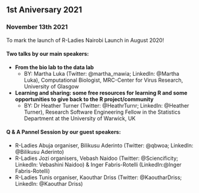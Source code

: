 ## 1st Aniversary 2021

### November 13th 2021

To mark the launch of R-Ladies Nairobi Launch in August 2020!

#### Two talks by our main speakers:

- **From the bio lab to the data lab**
  - BY: Martha Luka (Twitter: @martha_mawia; LinkedIn: @Martha Luka), Computational Biologist, MRC-Center for Virus Research, University of Glasgow
- **Learning and sharing: some free resources for learning R and some opportunities to give back to the R project/community** 
  - BY: Dr Heather Turner (Twitter: @HeathrTurnr; LinkedIn: @Heather Turner), Research Software Engineering Fellow in the Statistics Department at the University of Warwick, UK

#### Q & A Pannel Session by our guest speakers:

- R-Ladies Abuja organiser, Bilikusu Aderinto (Twitter: @qbwoa; LinkedIn: @Bilikusu Aderinto)
- R-Ladies Jozi organisers, Vebash Naidoo (Twitter: @Sciencificity; LinkedIn: Vebashini Naidoo) & Inger Fabris-Rotelli (LinkedIn:@Inger Fabris-Rotelli)
- R-Ladies Tunis organiser, Kaouthar Driss (Twitter: @KaoutharDriss; LinkedIn: @Kaouthar Driss)
